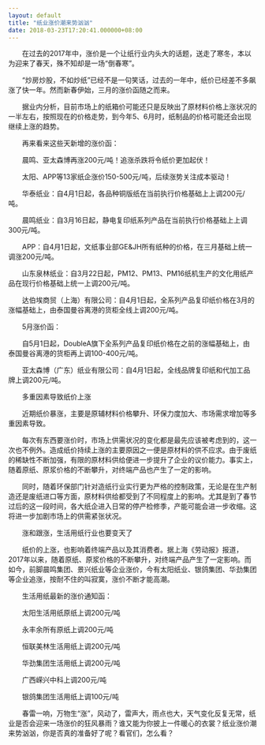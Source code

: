 ```yaml
---
layout: default
title: "纸业涨价潮来势汹汹"
date: 2018-03-23T17:20:41.000000+08:00
---
```


　　在过去的2017年中，涨价是一个让纸行业内头大的话题，送走了寒冬，本以为迎来了春天，殊不知却是一场“倒春寒”。


　　“炒房炒股，不如炒纸”已经不是一句笑话，过去的一年中，纸价已经差不多飙涨了快一年。然而新春伊始，三月的涨价函随之而来。


　　据业内分析，目前市场上的纸箱价可能还只是反映出了原材料价格上涨状况的一半左右，按照现在的价格走势，到今年5、6月时，纸制品的价格可能还会出现继续上涨的趋势。


　　再来看来这些天新增的涨价函：


　　晨鸣、亚太森博再涨200元/吨！追涨杀跌将令纸价更加起伏！


　　太阳、APP等13家纸企涨价150-500元/吨，后续涨势关注成本驱动！


　　华泰纸业：自4月1日起，各品种铜版纸在当前执行价格基础上上调200元/吨。


　　晨鸣纸业：自3月16日起，静电复印纸系列产品在当前执行价格基础上上调300元/吨。


　　APP：自4月1日起，文纸事业部GE&JH所有纸种的价格，在三月基础上统一调涨200元/吨。


　　山东泉林纸业：自3月22日起，PM12、PM13、PM16纸机生产的文化用纸产品在现行价格基础上统一上调200元/吨。


　　达伯埃商贸（上海）有限公司：自4月1日起，全系列产品复印纸价格在3月的涨幅基础上，由泰国曼谷离港的货柜全线上调200元/吨。


　　5月涨价函：


　　自5月1日起，DoubleA旗下全系列产品复印纸价格在之前的涨幅基础上，由泰国曼谷离港的货柜再上调100-400元/吨。


　　亚太森博（广东）纸业有限公司：自4月1日起，全线品牌复印纸和代加工品牌上调200元/吨。


　　多重因素导致纸价上涨


　　近期纸价暴涨，主要是原辅材料价格攀升、环保力度加大、市场需求增加等多重因素导致。


　　每次有东西要涨价时，市场上供需状况的变化都是最先应该被考虑到的，这一次也不例外。造成纸价持续上涨的主要原因之一便是原材料的供不应求。由于废纸的稀缺性不断加强，有限的原材料供给便进一步提升了企业的议价能力。事实上，随着原纸、原浆价格的不断攀升，对终端产品也产生了一定的影响。


　　同时，随着环保部门针对造纸行业实行更为严格的控制政策，无论是在生产制造还是废纸进口等方面，原材料供给都受到了不同程度上的影响。尤其是到了春节过后的这一段时间，各大纸企进入日常的停产检修季，产能可能会进一步收缩。这将进一步加剧市场上的供需紧张状况。


　　涨和跟涨，生活用纸行业也要变天了


　　纸价的上涨，也影响着终端产品以及其消费者。据上海《劳动报》报道，2017年以来，随着原纸、原浆价格的不断攀升，对终端产品产生了一定影响。而如今，前脚晨鸣集团、景兴纸业等企业涨价，今有太阳纸业、银鸽集团、华劲集团等企业追涨，按耐不住的叫寂寞，涨价不断才能高潮。


　　生活用纸最新的涨价通知函：


　　太阳生活用纸原纸上调200元/吨


　　永丰余所有原纸上调200元/吨


　　恒联美林生活用纸上调200元/吨


　　华劲集团生活用纸上调200元/吨


　　广西嵘兴中科上调200元/吨


　　银鸽集团生活用纸上调100元/吨


　　春雷一响，万物生“涨”，风动了，雷声大，雨点也大，天气变化反复无常，纸业是否会迎来一场涨价的狂风暴雨？谁又能为你披上一件暖心的衣裳？纸业涨价潮来势汹汹，你是否真的准备好了呢？看官们，怎么看？

